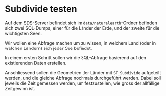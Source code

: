 # Subdivide testen

Auf dem SDS-Server befindet sich im `data/naturalearth`-Ordner befinden sich zwei SQL-Dumps, einer für die Länder der Erde, und der zweite für die wichtigsten Seen.

Wir wollen eine Abfrage machen um zu wissen, in welchem Land (oder in welchen Ländern) sich jeder See befindet.

In einem ersten Schritt sollen wir die SQL-Abfrage basierend auf den existierenden Daten erstellen.

Anschliessend sollen die Geometrien der Länder mit `ST_Subdivide` aufgeteilt werden, und die gleiche Abfrage nochmals durchgeführt werden. Dabei soll jeweils die Zeit gemessen werden, um festzustellen, wie gross der allfällige Zeitgewinn ist.
